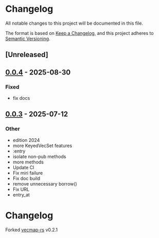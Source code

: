 # Changelog

All notable changes to this project will be documented in this file.

The format is based on [Keep a Changelog](https://keepachangelog.com/en/1.0.0/),
and this project adheres to [Semantic Versioning](https://semver.org/spec/v2.0.0.html).

## [Unreleased]

## [0.0.4](https://github.com/youknowone/vecset-rs/compare/v0.0.3...v0.0.4) - 2025-08-30

### Fixed

- fix docs

## [0.0.3](https://github.com/youknowone/vecset-rs/compare/v0.0.2...v0.0.3) - 2025-07-12

### Other

- edition 2024
- more KeyedVecSet features
- :entry
- isolate non-pub methods
- more methods
- Update CI
- Fix miri failure
- Fix doc build
- remove unnecessary borrow()
- Fix URL
- entry_at
# Changelog

Forked [vecmap-rs](https://github.com/martinohmann/vecmap-rs) v0.2.1
